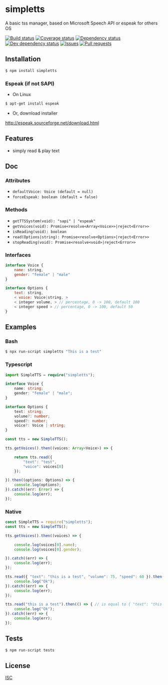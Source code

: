 # simpletts
A basic tss manager, based on Microsoft Speech API or espeak for others OS

[![Build status](https://api.travis-ci.org/Psychopoulet/simpletts.svg?branch=master)](https://travis-ci.org/Psychopoulet/simpletts)
[![Coverage status](https://coveralls.io/repos/github/Psychopoulet/simpletts/badge.svg?branch=master)](https://coveralls.io/github/Psychopoulet/simpletts)
[![Dependency status](https://david-dm.org/Psychopoulet/simpletts/status.svg)](https://david-dm.org/Psychopoulet/simpletts)
[![Dev dependency status](https://david-dm.org/Psychopoulet/simpletts/dev-status.svg)](https://david-dm.org/Psychopoulet/simpletts?type=dev)
[![Issues](https://img.shields.io/github/issues/Psychopoulet/simpletts.svg)](https://github.com/Psychopoulet/simpletts/issues)
[![Pull requests](https://img.shields.io/github/issues-pr/Psychopoulet/simpletts.svg)](https://github.com/Psychopoulet/simpletts/pulls)

## Installation

```bash
$ npm install simpletts
```

### Espeak (if not SAPI)

* On Linux

```bash
$ apt-get install espeak
```

* Or, download installer

http://espeak.sourceforge.net/download.html

## Features

  * simply read & play text

## Doc

### Attributes

  * ``` defaultVoice: Voice (default = null) ```
  * ``` forceEspeak: boolean (default = false) ```

### Methods

  * ``` getTTSSystem(void): "sapi" | "espeak" ```
  * ``` getVoices(void): Promise<resolve<Array<Voice>>|reject<Error>> ```
  * ``` isReading(void): boolean ```
  * ``` read(Options|string): Promise<resolve<Options>|reject<Error>> ```
  * ``` stopReading(void): Promise<resolve<void>|reject<Error>> ```

### Interfaces

```javascript
interface Voice {
	name: string,
	gender: "female" | "male"
}

interface Options {
	text: string,
	< voice: Voice|string, >
	< integer volume, > // percentage, 0 -> 100, default 100
	< integer speed > // percentage, 0 -> 100, default 50
}
```

## Examples

### Bash

```bash
$ npx run-script simpletts "This is a test"
```

### Typescript

```typescript
import SimpleTTS = require("simpletts");

interface Voice {
	name: string;
	gender: "female" | "male";
}

interface Options {
	text: string;
	volume?: number;
	speed?: number;
	voice?: Voice | string;
}

const tts = new SimpleTTS();

tts.getVoices().then((voices: Array<Voice>) => {

	return tts.read({
		"text": "test",
		"voice": voices[0]
	});

}).then((options: Options) => {
	console.log(options);
}).catch((err: Error) => {
	console.log(err);
});
```

### Native

```javascript
const SimpleTTS = require("simpletts");
const tts = new SimpleTTS();

tts.getVoices().then((voices) => {

	console.log(voices[0].name);
	console.log(voices[0].gender);

}).catch((err) => {
	console.log(err);
});

tts.read({ "text": "this is a test", "volume": 75, "speed": 60 }).then(() => {
	console.log("Ok");
}).catch((err) => {
	console.log(err);
});

tts.read("this is a test").then(() => { // is equal to { "text": "this is a test", "voice": voices[0], "volume": 100, "speed": 50 }
	console.log("Ok");
}).catch((err) => {
	console.log(err);
});
```

## Tests

```bash
$ npm run-script tests
```

## License

  [ISC](LICENSE)
